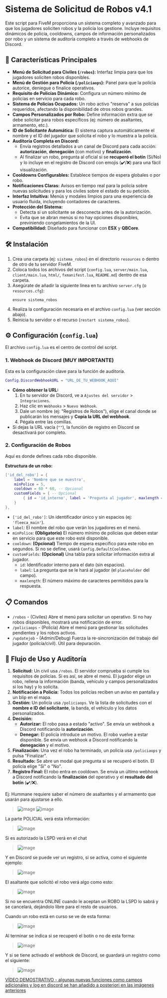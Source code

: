 # Sistema de Solicitud de Robos v4.1

Este script para FiveM proporciona un sistema completo y avanzado para que los jugadores soliciten robos y la policía los gestione. Incluye requisitos dinámicos de policía, cooldowns, campos de información personalizados por robo y un sistema de auditoría completo a través de webhooks de Discord.

## 🚀 Características Principales

- **Menú de Solicitud para Civiles (`/robos`):** Interfaz limpia para que los jugadores soliciten robos disponibles.
- **Menú de Gestión para Policía (`/policiaops`):** Panel para que la policía autorice, deniegue o finalice operativos.
- **Requisito de Policías Dinámico:** Configura un número mínimo de policías en servicio para cada robo.
- **Sistema de Policías Ocupados:** Un robo activo "reserva" a sus policías requeridos, afectando la disponibilidad de otros robos grandes.
- **Campos Personalizados por Robo:** Define información extra que se debe solicitar para robos específicos (ej: número de asaltantes, armamento, etc.).
- **ID de Solicitante Automática:** El sistema captura automáticamente el nombre y el ID del jugador que solicita el robo y lo muestra a la policía.
- **Auditoría Completa en Discord:**
    - Envía registros detallados a un canal de Discord para cada acción: **autorización**, **denegación** (con motivo) y **finalización**.
    - Al finalizar un robo, pregunta al oficial si se **recuperó el botín** (Sí/No) y lo incluye en el registro de Discord con emojis (✔️/❌) para una fácil visualización.
- **Cooldowns Configurables:** Establece tiempos de espera globales o por robo.
- **Notificaciones Claras:** Avisos en tiempo real para la policía sobre nuevas solicitudes y para los civiles sobre el estado de su petición.
- **Interfaz Intuitiva:** Menús y modales limpios para una experiencia de usuario fluida, incluyendo contadores de caracteres.
- **Protección del Sistema:**
    - Detecta si un solicitante se desconecta antes de la autorización.
    - Evita que se abran menús si no hay opciones disponibles, previniendo congelamientos de la UI.
- **Compatibilidad:** Diseñado para funcionar con **ESX** y **QBCore**.

## 🛠️ Instalación

1.  Crea una carpeta (ej: `sistema_robos`) en el directorio `resources` o dentro de otro de tu servidor FiveM.
2.  Coloca todos los archivos del script (`config.lua`, `server/main.lua`, `client/main.lua`, `html/`, `fxmanifest.lua`, `README.md`) dentro de esa carpeta.
3.  Asegúrate de añadir la siguiente línea en tu archivo `server.cfg` (o `resources.cfg`):
    ```
    ensure sistema_robos
    ```
4.  Realiza la configuración necesaria en el archivo `config.lua` (ver sección abajo).
5.  Reinicia tu servidor o el recurso (`restart sistema_robos`).

## ⚙️ Configuración (`config.lua`)

El archivo `config.lua` es el centro de control del script.

### 1. Webhook de Discord (MUY IMPORTANTE)

Esta es la configuración clave para la función de auditoría.

```lua
Config.DiscordWebhookURL = "URL_DE_TU_WEBHOOK_AQUI"
```
- **Cómo obtener la URL:**
    1. En tu servidor de Discord, ve a `Ajustes del servidor` > `Integraciones`.
    2. Haz clic en `Webhooks` > `Nuevo Webhook`.
    3. Dale un nombre (ej: "Registros de Robos"), elige el canal donde se publicarán los mensajes y **Copia la URL del webhook**.
    4. Pégala entre las comillas.
- Si dejas la URL vacía (`""`), la función de registro en Discord se desactivará por completo.

### 2. Configuración de Robos

Aquí es donde defines cada robo disponible.

**Estructura de un robo:**
```lua
['id_del_robo'] = { 
    label = 'Nombre que se muestra',
    minPolice = 5,
    cooldown = 60 * 60, -- Opcional
    customFields = { -- Opcional
        { id = 'id_interno', label = 'Pregunta al jugador', maxlength = 50 }
    }
},
```
- `['id_del_robo']`: Un identificador único y sin espacios (ej: `'fleeca_main'`).
- `label`: El nombre del robo que verán los jugadores en el menú.
- `minPolice`: **(Obligatorio)** El número mínimo de policías que deben estar en servicio para que este robo esté disponible.
- `cooldown`: **(Opcional)** Tiempo de espera específico para este robo en segundos. Si no se define, usará `Config.DefaultCooldown`.
- `customFields`: **(Opcional)** Una tabla para solicitar información extra al jugador.
    - `id`: Identificador interno para el dato (sin espacios).
    - `label`: La pregunta que se le hará al jugador (el `placeholder` del campo).
    - `maxlength`: El número máximo de caracteres permitidos para la respuesta.

## 📋 Comandos

- `/robos` - (Civiles) Abre el menú para solicitar un operativo. Si no hay robos disponibles, mostrará una notificación de error.
- `/policiaops` - (Policía) Abre el menú para gestionar las solicitudes pendientes y los robos activos.
- `/updatejob` - (Admin/Debug) Fuerza la re-sincronización del trabajo del jugador (policía/civil). Útil para depuración.

## 📖 Flujo de Uso y Auditoría

1.  **Solicitud:** Un civil usa `/robos`. El servidor comprueba si cumple los requisitos de policías. Si es así, se abre el menú. El jugador elige un robo, rellena la información (banda, vehículo y campos personalizados si los hay) y lo solicita.
2.  **Notificación a Policía:** Todos los policías reciben un aviso en pantalla y un blip en el mapa.
3.  **Gestión:** Un policía usa `/policiaops`. Ve la lista de solicitudes con el **nombre e ID del solicitante**, la banda, el vehículo y los datos personalizados.
4.  **Decisión:**
    - **Autorizar:** El robo pasa a estado "activo". Se envía un webhook a Discord notificando la **autorización**.
    - **Denegar:** El policía introduce un motivo. El robo vuelve a estar disponible. Se envía un webhook a Discord notificando la **denegación** y el motivo.
5.  **Finalización:** Una vez el robo ha terminado, un policía usa `/policiaops` y pulsa "Finalizar".
6.  **Resultado:** Se abre un modal que pregunta si se recuperó el botín. El policía elige "Sí" o "No".
7.  **Registro Final:** El robo entra en cooldown. Se envía un último webhook a Discord notificando la **finalización** del operativo y el **resultado del botín** (✔️/❌).

Ej: Hummane requiere saber el número de asaltantes y el armamento que usarán para ajustarse a ello.
>![image](https://github.com/user-attachments/assets/ca52e068-55b2-44f7-9052-7e893dce0e45)
>![image](https://github.com/user-attachments/assets/35baefb1-8b82-4e50-a22f-f70b1590bfbe)

La parte POLICIAL verá esta información:
>![image](https://github.com/user-attachments/assets/4157a6eb-a969-4058-aeef-8cf0d430a578)

Si es autorizado la LSPD verá en el chat
>![image](https://github.com/user-attachments/assets/7f351a42-4d63-42de-ad5f-3473c9af741a)

Y en Discord se puede ver un registro, si se activa, como el siguiente ejemplo:
>![image](https://github.com/user-attachments/assets/90f537d9-7641-4ce8-b943-a0b68e7bece3)

El asaltante que solicitó el robo verá algo como esto:
>![image](https://github.com/user-attachments/assets/f527f6cf-2396-47a1-8584-95e2487a4b0d)

Si no se encuentra ONLINE cuando le aceptan un ROBO la LSPD lo sabrá y se cancelará, dejándolo libre para el resto de usuarios.

Cuando un robo está en curso se ve de esta forma:
>![image](https://github.com/user-attachments/assets/7d9ee152-639b-499d-a0d0-db0e8e83d105)

Al terminar se indica si se recuperó el botín o no de esta forma:
>![image](https://github.com/user-attachments/assets/56d41e53-2a88-44f0-a432-3d260eb4e375)

Y si se tiene activado el webhook de Discord, se guardará un registro como el siguiente:
>![image](https://github.com/user-attachments/assets/6f78f802-1942-4c98-a24d-5369673d1e08)

[VÍDEO DEMOSTRATIVO - algunas nuevas funciones como campos adicionales y log en discord se han añadido a posteriori en las imágenes anteriores](https://www.youtube.com/watch?v=T9CL5uX9XqI)



